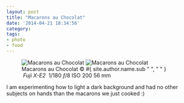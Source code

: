 ```yaml
---
layout: post
title: "Macarons au Chocolat"
date: '2014-04-21 18:34:56'
category: 
tags:
- photo
- food
---
```


<figure class="portrait">
<picture>
  <!--[if IE 9]><video style="display: none;"><![endif]-->
  <source srcset="#{ site.img_base_url }images/2014-04-20-macarons-900w.jpg, #{ site.img_base_url }images/2014-04-20-macarons-1800w.jpg 2x" media="(min-width: 768px)">
  <source srcset="#{ site.img_base_url }images/2014-04-20-macarons-480w.jpg, #{ site.img_base_url }images/2014-04-20-macarons-960w.jpg 2x"> 
  <!--[if IE 9]></video><![endif]--> 
  <img srcset="#{ site.img_base_url }images/2014-04-20-macarons-480w.jpg, #{ site.img_base_url }images/2014-04-20-macarons-960w.jpg 2x" alt="Macarons au Chocolat">
</picture>
<noscript>
  <img src="#{ site.img_base_url }images/2014-04-20-macarons-480w.jpg" alt="Macarons au Chocolat">
</noscript>
<figcaption>Macarons au Chocolat
  <span class="copyright">&copy;&nbsp;#{ site.author.name.sub " ", "&nbsp;" }</span>
</figcaption>
<div class="metadata">
  <i class="icon-camera">&nbsp;Fuji&nbsp;X-E2&nbsp;</i>
  <span class="speed">1/180</span>
  <span class="aperture"><i>&#402;</i>/8</span>
  <span class="iso">ISO&nbsp;200</span>
  <span class="focal-length">56&nbsp;mm</span>
</div>
</figure>

I am experimenting how to light a dark background and had no other subjects on hands than the macarons we just cooked :)
